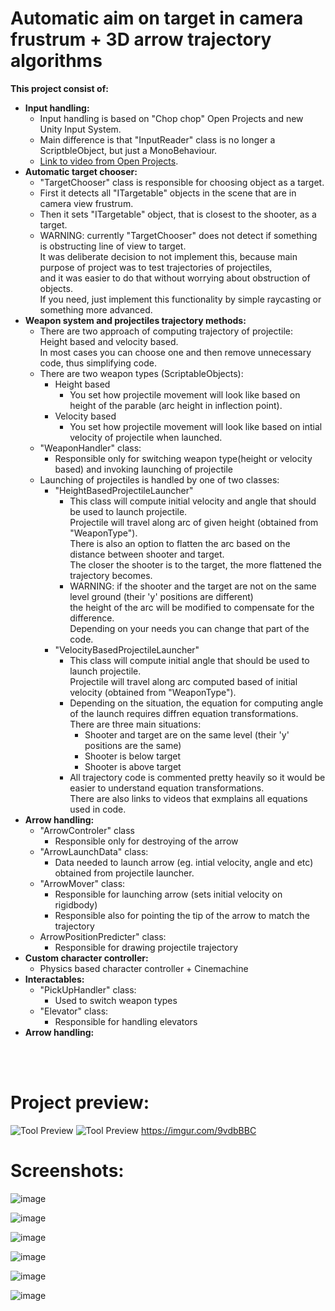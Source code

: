# Automatic aim on target in camera frustrum + 3D arrow trajectory algorithms

__This project consist of:__
* __Input handling:__
  * Input handling is based on "Chop chop" Open Projects and new Unity Input System. 
  * Main difference is that "InputReader" class is no longer a ScriptbleObject, but just a MonoBehaviour.
  * [Link to video from Open Projects](https://www.youtube.com/watch?v=u1Zel20rwOk&list=PLX2vGYjWbI0S6CnkDm0AwVgA6E6L_vJNf&index=7).
* __Automatic target chooser:__
  * "TargetChooser" class is responsible for choosing object as a target.
  * First it detects all "ITargetable" objects in the scene that are in camera view frustrum.
  * Then it sets "ITargetable" object, that is closest to the shooter, as a target.
  * WARNING: currently "TargetChooser" does not detect if something is obstructing line of view to target.
    <br />
    It was deliberate decision to not implement this, because main purpose of project was to test trajectories of projectiles,
    <br />
    and it was easier to do that without worrying about obstruction of objects.
    <br />
    If you need, just implement this functionality by simple raycasting or something more advanced.
* __Weapon system and projectiles trajectory methods:__
  * There are two approach of computing trajectory of projectile:
    <br />
    Height based and velocity based.
    <br />
    In most cases you can choose one and then remove unnecessary code, thus simplifying code.
  * There are two weapon types (ScriptableObjects):
    * Height based
      * You set how projectile movement will look like based on height of the parable (arc height in inflection point).
    * Velocity based
      * You set how projectile movement will look like based on intial velocity of projectile when launched.
  * "WeaponHandler" class:
    * Responsible only for switching weapon type(height or velocity based) and invoking launching of projectile
  * Launching of projectiles is handled by one of two classes:
    * "HeightBasedProjectileLauncher"
      * This class will compute initial velocity and angle that should be used to launch projectile.
        <br />
        Projectile will travel along arc of given height (obtained from "WeaponType").
        <br />
        There is also an option to flatten the arc based on the distance between shooter and target.
        <br />
        The closer the shooter is to the target, the more flattened the trajectory becomes.
      * WARNING: if the shooter and the target are not on the same level ground (their 'y' positions are different) 
        <br /> the height of the arc will be modified to compensate for the difference.
        <br />
        Depending on your needs you can change that part of the code.
    * "VelocityBasedProjectileLauncher"
      * This class will compute initial angle that should be used to launch projectile.
        <br />
        Projectile will travel along arc computed based of initial velocity (obtained from "WeaponType").
      * Depending on the situation, the equation for computing angle of the launch requires diffren equation transformations.
        <br />
        There are three main situations:
        * Shooter and target are on the same level (their 'y' positions are the same)
        * Shooter is below target
        * Shooter is above target
      * All trajectory code is commented pretty heavily so it would be easier to understand equation transformations.
        <br />
        There are also links to videos that exmplains all equations used in code.
* __Arrow handling:__
  * "ArrowControler" class
    * Responsible only for destroying of the arrow
  * "ArrowLaunchData" class:
    * Data needed to launch arrow (eg. intial velocity, angle and etc) obtained from projectile launcher.
  * "ArrowMover" class:
    * Responsible for launching arrow (sets initial velocity on rigidbody)
    * Responsible also for pointing the tip of the arrow to match the trajectory
  * ArrowPositionPredicter" class:
    * Responsible for drawing projectile trajectory
* __Custom character controller:__
  * Physics based character controller + Cinemachine
* __Interactables:__
  * "PickUpHandler" class:
    * Used to switch weapon types
  * "Elevator" class:
    * Responsible for handling elevators
* __Arrow handling:__
      

<br />
<br />

# __Project preview:__
![Tool Preview](https://imgur.com/0E1kl7V.gif)
![Tool Preview](https://imgur.com/9vdbBBC.gif)
https://imgur.com/9vdbBBC

# __Screenshots:__
![image](https://github.com/mnijaki/AutoAimBowAndArrow/blob/9a3b9246ec5eb74ee1420b79a87baf8a620bab1a/Screenshots/Screenshot_1.png) 

![image](https://github.com/mnijaki/AutoAimBowAndArrow/blob/9a3b9246ec5eb74ee1420b79a87baf8a620bab1a/Screenshots/Screenshot_2.png)

![image](https://github.com/mnijaki/AutoAimBowAndArrow/blob/9a3b9246ec5eb74ee1420b79a87baf8a620bab1a/Screenshots/Screenshot_3.png)

![image](https://github.com/mnijaki/AutoAimBowAndArrow/blob/9a3b9246ec5eb74ee1420b79a87baf8a620bab1a/Screenshots/Screenshot_4.png)

![image](https://github.com/mnijaki/AutoAimBowAndArrow/blob/9a3b9246ec5eb74ee1420b79a87baf8a620bab1a/Screenshots/Screenshot_5.png)

![image](https://github.com/mnijaki/AutoAimBowAndArrow/blob/9a3b9246ec5eb74ee1420b79a87baf8a620bab1a/Screenshots/Screenshot_6.png)
